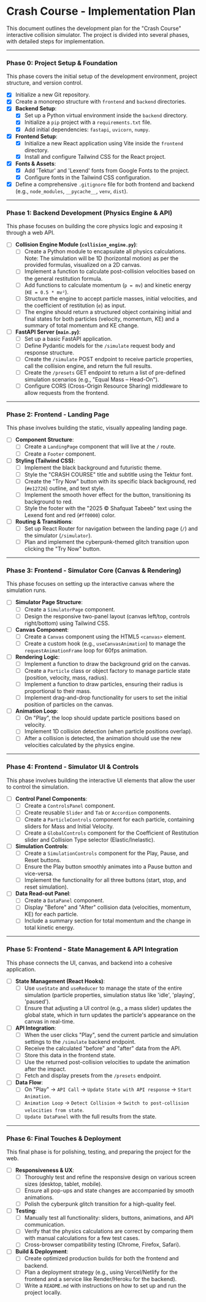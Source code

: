 # Crash Course - Implementation Plan

This document outlines the development plan for the "Crash Course" interactive collision simulator. The project is divided into several phases, with detailed steps for implementation.

---

### Phase 0: Project Setup & Foundation

This phase covers the initial setup of the development environment, project structure, and version control.

- [x] Initialize a new Git repository.
- [x] Create a monorepo structure with `frontend` and `backend` directories.
- [x] **Backend Setup**:
    - [x] Set up a Python virtual environment inside the `backend` directory.
    - [x] Initialize a `pip` project with a `requirements.txt` file.
    - [x] Add initial dependencies: `fastapi`, `uvicorn`, `numpy`.
- [x] **Frontend Setup**:
    - [x] Initialize a new React application using Vite inside the `frontend` directory.
    - [x] Install and configure Tailwind CSS for the React project.
- [x] **Fonts & Assets**:
    - [x] Add 'Tektur' and 'Lexend' fonts from Google Fonts to the project.
    - [x] Configure fonts in the Tailwind CSS configuration.
- [x] Define a comprehensive `.gitignore` file for both frontend and backend (e.g., `node_modules`, `__pycache__`, `venv`, `dist`).

---

### Phase 1: Backend Development (Physics Engine & API)

This phase focuses on building the core physics logic and exposing it through a web API.

- [ ] **Collision Engine Module (`collision_engine.py`)**:
    - [ ] Create a Python module to encapsulate all physics calculations. Note: The simulation will be 1D (horizontal motion) as per the provided formulas, visualized on a 2D canvas.
    - [ ] Implement a function to calculate post-collision velocities based on the general restitution formula.
    - [ ] Add functions to calculate momentum (`p = mv`) and kinetic energy (`KE = 0.5 * mv²`).
    - [ ] Structure the engine to accept particle masses, initial velocities, and the coefficient of restitution (`e`) as input.
    - [ ] The engine should return a structured object containing initial and final states for both particles (velocity, momentum, KE) and a summary of total momentum and KE change.
- [ ] **FastAPI Server (`main.py`)**:
    - [ ] Set up a basic FastAPI application.
    - [ ] Define Pydantic models for the `/simulate` request body and response structure.
    - [ ] Create the `/simulate` POST endpoint to receive particle properties, call the collision engine, and return the full results.
    - [ ] Create the `/presets` GET endpoint to return a list of pre-defined simulation scenarios (e.g., "Equal Mass – Head-On").
    - [ ] Configure CORS (Cross-Origin Resource Sharing) middleware to allow requests from the frontend.

---

### Phase 2: Frontend - Landing Page

This phase involves building the static, visually appealing landing page.

- [ ] **Component Structure**:
    - [ ] Create a `LandingPage` component that will live at the `/` route.
    - [ ] Create a `Footer` component.
- [ ] **Styling (Tailwind CSS)**:
    - [ ] Implement the black background and futuristic theme.
    - [ ] Style the "CRASH COURSE" title and subtitle using the Tektur font.
    - [ ] Create the "Try Now" button with its specific black background, red (`#e12726`) outline, and text style.
    - [ ] Implement the smooth hover effect for the button, transitioning its background to red.
    - [ ] Style the footer with the "2025 © Shafquat Tabeeb" text using the Lexend font and red (`#ff0000`) color.
- [ ] **Routing & Transitions**:
    - [ ] Set up React Router for navigation between the landing page (`/`) and the simulator (`/simulator`).
    - [ ] Plan and implement the cyberpunk-themed glitch transition upon clicking the "Try Now" button.

---

### Phase 3: Frontend - Simulator Core (Canvas & Rendering)

This phase focuses on setting up the interactive canvas where the simulation runs.

- [ ] **Simulator Page Structure**:
    - [ ] Create a `SimulatorPage` component.
    - [ ] Design the responsive two-panel layout (canvas left/top, controls right/bottom) using Tailwind CSS.
- [ ] **Canvas Component**:
    - [ ] Create a `Canvas` component using the HTML5 `<canvas>` element.
    - [ ] Create a custom hook (e.g., `useCanvasAnimation`) to manage the `requestAnimationFrame` loop for 60fps animation.
- [ ] **Rendering Logic**:
    - [ ] Implement a function to draw the background grid on the canvas.
    - [ ] Create a `Particle` class or object factory to manage particle state (position, velocity, mass, radius).
    - [ ] Implement a function to draw particles, ensuring their radius is proportional to their mass.
    - [ ] Implement drag-and-drop functionality for users to set the initial position of particles on the canvas.
- [ ] **Animation Loop**:
    - [ ] On "Play", the loop should update particle positions based on velocity.
    - [ ] Implement 1D collision detection (when particle positions overlap).
    - [ ] After a collision is detected, the animation should use the new velocities calculated by the physics engine.

---

### Phase 4: Frontend - Simulator UI & Controls

This phase involves building the interactive UI elements that allow the user to control the simulation.

- [ ] **Control Panel Components**:
    - [ ] Create a `ControlsPanel` component.
    - [ ] Create reusable `Slider` and `Tab` or `Accordion` components.
    - [ ] Create a `ParticleControls` component for each particle, containing sliders for Mass and Initial Velocity.
    - [ ] Create a `GlobalControls` component for the Coefficient of Restitution slider and Collision Type selector (Elastic/Inelastic).
- [ ] **Simulation Controls**:
    - [ ] Create a `SimulationControls` component for the Play, Pause, and Reset buttons.
    - [ ] Ensure the Play button smoothly animates into a Pause button and vice-versa.
    - [ ] Implement the functionality for all three buttons (start, stop, and reset simulation).
- [ ] **Data Read-out Panel**:
    - [ ] Create a `DataPanel` component.
    - [ ] Display "Before" and "After" collision data (velocities, momentum, KE) for each particle.
    - [ ] Include a summary section for total momentum and the change in total kinetic energy.

---

### Phase 5: Frontend - State Management & API Integration

This phase connects the UI, canvas, and backend into a cohesive application.

- [ ] **State Management (React Hooks)**:
    - [ ] Use `useState` and `useReducer` to manage the state of the entire simulation (particle properties, simulation status like 'idle', 'playing', 'paused').
    - [ ] Ensure that adjusting a UI control (e.g., a mass slider) updates the global state, which in turn updates the particle's appearance on the canvas in real-time.
- [ ] **API Integration**:
    - [ ] When the user clicks "Play", send the current particle and simulation settings to the `/simulate` backend endpoint.
    - [ ] Receive the calculated "before" and "after" data from the API.
    - [ ] Store this data in the frontend state.
    - [ ] Use the returned post-collision velocities to update the animation after the impact.
    - [ ] Fetch and display presets from the `/presets` endpoint.
- [ ] **Data Flow**:
    - [ ] On "Play" -> `API Call` -> `Update State with API response` -> `Start Animation`.
    - [ ] `Animation Loop` -> `Detect Collision` -> `Switch to post-collision velocities from state`.
    - [ ] `Update DataPanel` with the full results from the state.

---

### Phase 6: Final Touches & Deployment

This final phase is for polishing, testing, and preparing the project for the web.

- [ ] **Responsiveness & UX**:
    - [ ] Thoroughly test and refine the responsive design on various screen sizes (desktop, tablet, mobile).
    - [ ] Ensure all pop-ups and state changes are accompanied by smooth animations.
    - [ ] Polish the cyberpunk glitch transition for a high-quality feel.
- [ ] **Testing**:
    - [ ] Manually test all functionality: sliders, buttons, animations, and API communication.
    - [ ] Verify that the physics calculations are correct by comparing them with manual calculations for a few test cases.
    - [ ] Cross-browser compatibility testing (Chrome, Firefox, Safari).
- [ ] **Build & Deployment**:
    - [ ] Create optimized production builds for both the frontend and backend.
    - [ ] Plan a deployment strategy (e.g., using Vercel/Netlify for the frontend and a service like Render/Heroku for the backend).
    - [ ] Write a `README.md` with instructions on how to set up and run the project locally. 